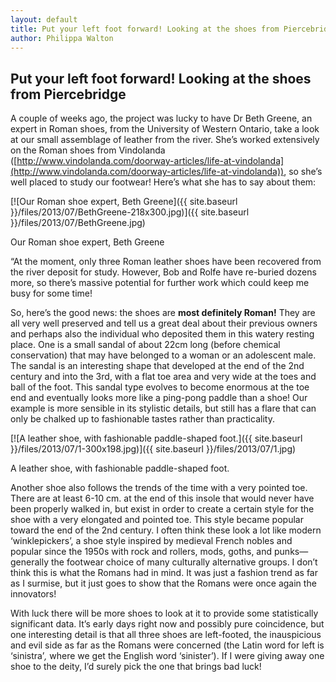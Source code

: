 ```yaml
--- 
layout: default
title: Put your left foot forward! Looking at the shoes from Piercebridge
author: Philippa Walton
---
```


Put your left foot forward! Looking at the shoes from Piercebridge
------------------------------------------------------------------
A couple of weeks ago, the project was lucky to have Dr Beth Greene, an expert in Roman shoes, from the University of Western Ontario, take a look at our small assemblage of leather from the river. She’s worked extensively on the Roman shoes from Vindolanda ([http://www.vindolanda.com/doorway-articles/life-at-vindolanda](http://www.vindolanda.com/doorway-articles/life-at-vindolanda)), so she’s well placed to study our footwear! Here’s what she has to say about them:

[![Our Roman shoe expert, Beth Greene]({{ site.baseurl }}/files/2013/07/BethGreene-218x300.jpg)]({{ site.baseurl }}/files/2013/07/BethGreene.jpg)

Our Roman shoe expert, Beth Greene

“At the moment, only three Roman leather shoes have been recovered from the river deposit for study. However, Bob and Rolfe have re-buried dozens more, so there’s massive potential for further work which could keep me busy for some time!

So, here’s the good news: the shoes are **most definitely Roman!** They are all very well preserved and tell us a great deal about their previous owners and perhaps also the individual who deposited them in this watery resting place. One is a small sandal of about 22cm long (before chemical conservation) that may have belonged to a woman or an adolescent male. The sandal is an interesting shape that developed at the end of the 2nd century and into the 3rd, with a flat toe area and very wide at the toes and ball of the foot. This sandal type evolves to become enormous at the toe end and eventually looks more like a ping-pong paddle than a shoe! Our example is more sensible in its stylistic details, but still has a flare that can only be chalked up to fashionable tastes rather than practicality.

[![A leather shoe, with fashionable paddle-shaped foot.]({{ site.baseurl }}/files/2013/07/1-300x198.jpg)]({{ site.baseurl }}/files/2013/07/1.jpg)

A leather shoe, with fashionable paddle-shaped foot.

Another shoe also follows the trends of the time with a very pointed toe. There are at least 6-10 cm. at the end of this insole that would never have been properly walked in, but exist in order to create a certain style for the shoe with a very elongated and pointed toe. This style became popular toward the end of the 2nd century. I often think these look a lot like modern ‘winklepickers’, a shoe style inspired by medieval French nobles and popular since the 1950s with rock and rollers, mods, goths, and punks—generally the footwear choice of many culturally alternative groups. I don’t think this is what the Romans had in mind. It was just a fashion trend as far as I surmise, but it just goes to show that the Romans were once again the innovators!

With luck there will be more shoes to look at it to provide some statistically significant data. It’s early days right now and possibly pure coincidence, but one interesting detail is that all three shoes are left-footed, the inauspicious and evil side as far as the Romans were concerned (the Latin word for left is ‘sinistra’_,_ where we get the English word ‘sinister’). If I were giving away one shoe to the deity, I’d surely pick the one that brings bad luck!